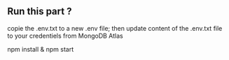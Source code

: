 ## Run this part ?
<p>copie the .env.txt to a new .env file; then update content of the .env.txt file to your credentiels from MongoDB Atlas</p>
<p>npm install & npm start</p>

<image src="" alt="">
<image src="" alt="">
<image src="" alt="">
<image src="" alt="">
<image src="" alt="">
<image src="" alt="">
<image src="" alt="">
<image src="" alt="">
